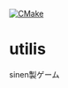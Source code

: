 [![CMake](https://github.com/astomih/utilis/actions/workflows/cmake.yml/badge.svg)](https://github.com/astomih/utilis/actions/workflows/cmake.yml)
# utilis
sinen製ゲーム